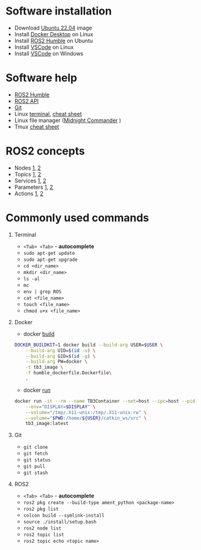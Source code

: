 # Software installation

* Download [Ubuntu 22.04](https://releases.ubuntu.com/jammy/) image
* Install [Docker Desktop](https://docs.docker.com/desktop/install/linux-install/) on Linux
* Install [ROS2 Humble](https://docs.ros.org/en/humble/Installation/Ubuntu-Install-Debians.html) on Ubuntu
* Install [VSCode](https://code.visualstudio.com/docs/setup/linux) on Linux
* Install [VSCode](https://code.visualstudio.com/download) on Windows

# Software help

* [ROS2 Humble](https://docs.ros.org/en/humble/Tutorials.html)
* [ROS2 API](https://docs.ros.org/en/humble/API-Docs.html)
* [Git](https://git-scm.com/docs/user-manual)
* Linux [terminal](https://linuxcommand.org/lc3_learning_the_shell.php), [cheat sheet](https://cheatography.com/davechild/cheat-sheets/linux-command-line/)
* Linux file manager ([Midnight Commander](https://linuxcommand.org/lc3_adv_mc.php)
)
* Tmux [cheat sheet](https://tmuxcheatsheet.com/)



# ROS2 concepts

* Nodes [1](https://docs.ros.org/en/humble/Concepts/Basic/About-Nodes.html), [2](https://docs.ros.org/en/humble/Tutorials/Beginner-CLI-Tools/Understanding-ROS2-Nodes/Understanding-ROS2-Nodes.html)
* Topics [1](https://docs.ros.org/en/humble/Concepts/Basic/About-Topics.html), [2](https://docs.ros.org/en/humble/Tutorials/Beginner-CLI-Tools/Understanding-ROS2-Topics/Understanding-ROS2-Topics.html)
* Services [1](https://docs.ros.org/en/humble/Concepts/Basic/About-Services.html), [2](https://docs.ros.org/en/humble/Tutorials/Beginner-CLI-Tools/Understanding-ROS2-Services/Understanding-ROS2-Services.html)
* Parameters [1](https://docs.ros.org/en/humble/Concepts/Basic/About-Parameters.html), [2](https://docs.ros.org/en/humble/Tutorials/Beginner-CLI-Tools/Understanding-ROS2-Parameters/Understanding-ROS2-Parameters.html)
* Actions [1](https://docs.ros.org/en/humble/Concepts/Basic/About-Actions.html), [2](https://docs.ros.org/en/humble/Tutorials/Beginner-CLI-Tools/Understanding-ROS2-Actions/Understanding-ROS2-Actions.html)

# Commonly used commands

1. Terminal

    * `<Tab> <Tab>` - **autocomplete**
    * `sudo apt-get update`
    * `sudo apt-get upgrade`
    * `cd <dir_name>` 
    * `mkdir <dir_name>`
    * `ls -al`
    * `mc`
    * `env | grep ROS`
    * `cat <file_name>`
    * `touch <file_name>`
    * `chmod u+x <file_name>`

2. Docker
    
    * docker [build](https://docs.docker.com/engine/reference/commandline/image_build/)
    ```bash
    DOCKER_BUILDKIT=1 docker build --build-arg USER=$USER \
        --build-arg UID=$(id -u) \
        --build-arg GID=$(id -g) \
        --build-arg PW=docker \
        -t tb3_image \
        -f humble_dockerfile.Dockerfile\
        .
    ```
    * docker [run](https://docs.docker.com/engine/reference/commandline/container_run/)
    ```bash
    docker run -it --rm --name TB3Container --net=host --ipc=host --pid=host --gpus=all --runtime=nvidia --privileged \
        --env="DISPLAY=$DISPLAY" \
        --volume="/tmp/.X11-unix:/tmp/.X11-unix:rw" \
        --volume="$PWD:/home/${USER}/catkin_ws/src" \
        tb3_image:latest
    ```    
3. Git

    * `git clone`
    * `git fetch`
    * `git status`
    * `git pull`
    * `git stash`

3. ROS2 
  
    * `<Tab> <Tab>` - **autocomplete**
    * `ros2 pkg create --build-type ament_python <package-name>`
    * `ros2 pkg list`
    * `colcon build --symlink-install`
    * `source ./install/setup.bash`
    * `ros2 node list`
    * `ros2 topic list`
    * `ros2 topic echo <topic name>`




